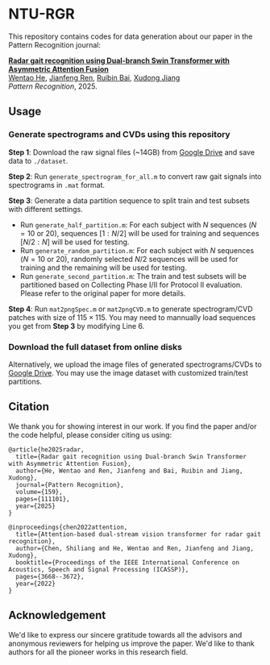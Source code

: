 # NTU-RGR

This repository contains codes for data generation about our paper in the Pattern Recognition journal: 

[**Radar gait recognition using Dual-branch Swin Transformer with Asymmetric Attention Fusion**](https://doi.org/10.1016/j.patcog.2024.111101)  
[Wentao He](https://wentaoheunnc.github.io/), [Jianfeng Ren](https://research.nottingham.edu.cn/en/persons/jianfeng-ren), [Ruibin Bai](http://www.cs.nott.ac.uk/~znzbrbb/), [Xudong Jiang](https://personal.ntu.edu.sg/exdjiang/default.htm)  
*Pattern Recognition*, 2025. 

## Usage

### Generate spectrograms and CVDs using this repository

**Step 1**: Download the raw signal files (~14GB) from [Google Drive]() and save data to `./dataset`. 

**Step 2**: Run `generate_spectrogram_for_all.m` to convert raw gait signals into spectrograms in `.mat` format. 

**Step 3**: Generate a data partition sequence to split train and test subsets with different settings. 
* Run `generate_half_partition.m`: For each subject with $N$ sequences ($N=10$ or $20$), sequences $[1:N/2]$ will be used for training and sequences $[N/2:N]$ will be used for testing.
* Run `generate_random_partition.m`: For each subject with $N$ sequences ($N=10$ or $20$), randomly selected $N/2$ sequences will be used for training and the remaining will be used for testing.
* Run `generate_second_partition.m`: The train and test subsets will be partitioned based on Collecting Phase I/II for Protocol II evaluation. Please refer to the original paper for more details.  

**Step 4**: Run `mat2pngSpec.m` or `mat2pngCVD.m` to generate spectrogram/CVD patches with size of $115\times115$. You may need to mannually load sequences you get from **Step 3** by modifying Line 6.

### Download the full dataset from online disks

Alternatively, we upload the image files of generated spectrograms/CVDs to [Google Drive](). You may use the image dataset with customized train/test partitions.

## Citation
We thank you for showing interest in our work. 
If you find the paper and/or the code helpful, please consider citing us using:

```
@article{he2025radar,
  title={Radar gait recognition using Dual-branch Swin Transformer with Asymmetric Attention Fusion},
  author={He, Wentao and Ren, Jianfeng and Bai, Ruibin and Jiang, Xudong},
  journal={Pattern Recognition},
  volume={159},
  pages={111101},
  year={2025}
}
```

```
@inproceedings{chen2022attention,
  title={Attention-based dual-stream vision transformer for radar gait recognition},
  author={Chen, Shiliang and He, Wentao and Ren, Jianfeng and Jiang, Xudong},
  booktitle={Proceedings of the IEEE International Conference on Acoustics, Speech and Signal Processing (ICASSP)},
  pages={3668--3672},
  year={2022}
}
```

## Acknowledgement

We'd like to express our sincere gratitude towards all the advisors and anonymous reviewers for helping us improve the paper. We'd like to thank authors for all the pioneer works in this research field. 
